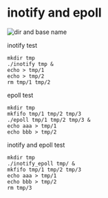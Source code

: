 # inotify and epoll

![dir and base name](../pngs/base_dir_name.png)

inotify test

	mkdir tmp
	./inotify tmp &
	echo > tmp/1
	echo > tmp/2
	rm tmp/1 tmp/2

epoll test

	mkdir tmp
	mkfifo tmp/1 tmp/2 tmp/3
	./epoll tmp/1 tmp/2 tmp/3 &
	echo aaa > tmp/1
	echo bbb > tmp/2

inotify and epoll test

	mkdir tmp
	./inotify_epoll tmp/ &
	mkfifo tmp/1 tmp/2 tmp/3
	echo aaa > tmp/1
	echo bbb > tmp/2
	rm tmp/3
